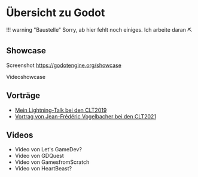 # Übersicht zu Godot

!!! warning "Baustelle"
    Sorry, ab hier fehlt noch einiges. Ich arbeite daran ⛏

## Showcase

[](../assets/)

Screenshot
https://godotengine.org/showcase

Videoshowcase


## Vorträge

- [Mein Lightning-Talk bei den CLT2019](https://chemnitzer.linux-tage.de/2019/de/programm/beitrag/395)
- [Vortrag von Jean-Frédéric Vogelbacher bei den CLT2021](https://chemnitzer.linux-tage.de/2021/de/programm/beitrag/177)

## Videos

- Video von Let's GameDev?
- Video von GDQuest
- Video von GamesfromScratch
- Video von HeartBeast?